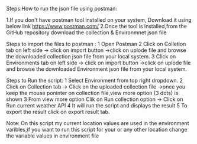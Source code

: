Steps:How to run the json file using postman:

  1.If you don't have postman tool installed on your system, Download it using below link
     https://www.postman.com/
  2.Once the tool is installed,from the GitHub repository download the collection & Environmnet json file

Steps to import the files to postman :
  1 Open Postman
  2 Click on Colletion tab on left side -> click on import button ->click on uplode file and browse the downloaded collection json file from your local system.
  3 Click on Environments tab on left side -> click on import button ->click on uplode file and browse the downloaded Environment json file from your local system.
  
Steps to Run the script:
  1 Select Environment from top right dropdown.
  2 Click on Collection tab -> Click on the uploaded collection file ->once you keep the mouse poninter on collection file,view more option (3 dots) is shown
  3 From view more option Clik on Run collection option -> Click on Run current weather API
  4 It will run the script and displays the result
  5 To export the result click on export result tab.
  
  Note: On this script my current location values are used in the environment varibles,if you want to run this script for your or any other location change the variable values in environment file
